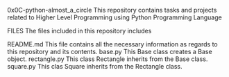 0x0C-python-almost_a_circle
This repository contains tasks and projects related to Higher Level Programming using Python Programming Language

FILES
The files included in this repository includes

README.md
This file contains all the necessary information as regards to this repository and its contents.
base.py
This Base class creates a Base object.
rectangle.py
This class Rectangle inherits from the Base class.
square.py
This clas Square inherits from the Rectangle class.
